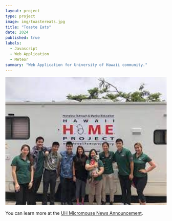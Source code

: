 ```yaml
---
layout: project
type: project
image: img/toastereats.jpg
title: "Toaste Eats"
date: 2024
published: true
labels:
  - Javascript
  - Web Application
  - Meteor
summary: "Web Application for University of Hawaii community."
---
```

<img width="700px" height ="400px" class="rounded float-start pe-4" src="./HomeProject.jpeg">

<div class="text-center p-4">
 
</div>

You can learn more at the [UH Micromouse News Announcement](https://manoa.hawaii.edu/news/article.php?aId=2857).
